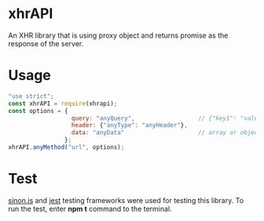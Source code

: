 # xhrAPI
An XHR library that is using proxy object and returns promise as the response of the server. 
# Usage
```javascript
"use strict";
const xhrAPI = require(xhrapi);
const options = { 
                  query: "anyQuery",                  // {"key1": "value2", "key2": "value2"}
                  header: {"anyType": "anyHeader"},
                  data: "anyData"                     // array or object
                };
xhrAPI.anyMethod("url", options);
```
# Test
[sinon.js](http://sinonjs.org/) and [jest](https://facebook.github.io/jest/) testing frameworks were used for testing this library. 
To run the test, enter <b>npm t</b> command to the terminal.
